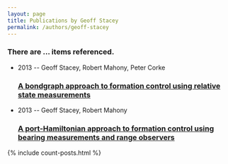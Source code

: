 ```yaml
---
layout: page
title: Publications by Geoff Stacey
permalink: /authors/geoff-stacey
---
```


<h3 id="number-posts">There are ... items referenced.</h3>
<ul class="post-list">
<li><span class='post-meta'>2013 -- Geoff Stacey, Robert Mahony, Peter Corke</span><h3><a class='post-link' href="{{ site.baseurl }}/a-bondgraph-approach-to-formation-control-using-relative-state-measurements">A bondgraph approach to formation control using relative state measurements</a></h3></li>
<li><span class='post-meta'>2013 -- Geoff Stacey, Robert Mahony</span><h3><a class='post-link' href="{{ site.baseurl }}/a-port-hamiltonian-approach-to-formation-control-using-bearing-measurements-and-range-observers">A port-Hamiltonian approach to formation control using bearing measurements and range observers</a></h3></li>

</ul>
{% include count-posts.html %}
